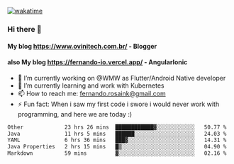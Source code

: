 [![wakatime](https://wakatime.com/badge/user/d5892087-17e6-46ab-8384-91a71a9b88d8.svg)](https://wakatime.com/@d5892087-17e6-46ab-8384-91a71a9b88d8)
### Hi there 👋

#### My blog https://www.ovinitech.com.br/ - Blogger
#### also My blog https://fernando-io.vercel.app/ - AngularIonic

- 🔭 I’m currently working on @WMW as Flutter/Android Native developer
- 🌱 I’m currently learning and work with Kubernetes
- 📫 How to reach me: fernando.rosaink@gmail.com 
- ⚡ Fun fact: When i saw my first code i swore i would never work with programming, and here we are today :)

<!--START_SECTION:waka-->

```txt
Other             23 hrs 26 mins  ████████████▓░░░░░░░░░░░░   50.77 %
Java              11 hrs 5 mins   ██████░░░░░░░░░░░░░░░░░░░   24.03 %
YAML              6 hrs 36 mins   ███▓░░░░░░░░░░░░░░░░░░░░░   14.31 %
Java Properties   2 hrs 15 mins   █▒░░░░░░░░░░░░░░░░░░░░░░░   04.90 %
Markdown          59 mins         ▓░░░░░░░░░░░░░░░░░░░░░░░░   02.16 %
```

<!--END_SECTION:waka-->
